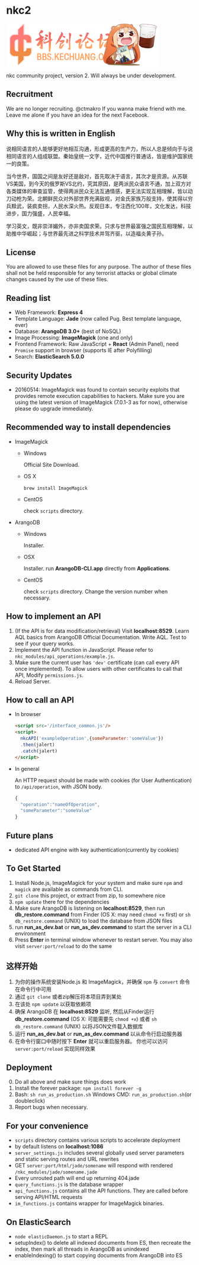 # nkc2

![bannerlogo](/resources/site_specific/kclogo_umaru1_nc.png)

nkc community project, version 2.
Will always be under development.

## Recruitment

We are no longer recruiting. @ctmakro If you wanna make friend with me. Leave me alone if you have an idea for the next Facebook.

## Why this is written in English

说相同语言的人能够更好地相互沟通，形成更高的生产力，所以人总是倾向于与说相同语言的人组成联盟。秦始皇统一文字，近代中国推行普通话，皆是维护国家统一的良策。

当今世界，国国之间是友好还是敌对，首先取决于语言，其次才是资源。从苏联VS美国，到今天的俄罗斯VS北约，究其原因，是两派民众语言不通，加上双方对各类媒体的审查监管，使得两派民众无法互通情感，更无法实现互相理解，皆以动刀动枪为荣。北朝鲜民众对外部世界充满敌视，对金氏家族万般支持，使其得以穷兵黩武，装疯卖拐，人民水深火热。反观日本，专注西化100年，文化发达，科技进步，国力强盛，人民幸福。

学习英文，既非崇洋媚外，亦非卖国求荣。只求与世界最富强之国民互相理解，以助推中华崛起；与世界最先进之科学技术并驾齐驱，以造福炎黄子孙。

## License

You are allowed to use these files for any purpose.
The author of these files shall not be held responsible for any terrorist attacks or global climate changes caused by the use of these files.

## Reading list
- Web Framework: **Express 4**
- Template Language: **Jade** (now called Pug. Best template language, ever)
- Database: **ArangoDB 3.0+** (best of NoSQL)
- Image Processing: **ImageMagick** (one and only)
- Frontend Framework: Raw JavaScript + **React** (Admin Panel), need `Promise` support in browser (supports IE after Polyfilling)
- Search: **ElasticSearch 5.0.0**

## Security Updates

- 20160514: ImageMagick was found to contain security exploits that provides
  remote execution capabilities to hackers.
  Make sure you are using the latest version of ImageMagick (7.0.1-3 as for now), otherwise please do upgrade immediately.

## Recommended way to install dependencies
- ImageMagick
  - Windows

    Official Site Download.
  - OS X

    `brew install ImageMagick`
  - CentOS

    check `scripts` directory.

- ArangoDB
  - Windows

    Installer.
  - OSX

    Installer. run **ArangoDB-CLI.app** directly from **Applications**.
  - CentOS

    check `scripts` directory. Change the version number when necessary.


## How to implement an API

1. (If the API is for data modification/retrieval) Visit __localhost:8529__. Learn AQL basics from ArangoDB Official Documentation. Write AQL. Test to see if your query works.
2. Implement the API function in JavaScript. Please refer to `nkc_modules/api_operations/example.js`.
3. Make sure the current user has `'dev'` certificate (can call every API once implemented). To allow users with other certificates to call that API, Modify `permissions.js`.
4. Reload Server.

## How to call an API
- In browser
  ````html
  <script src='/interface_common.js'/>
  <script>
    nkcAPI('exampleOperation',{someParameter:'someValue'})
    .then(jalert)
    .catch(jalert)
  </script>
  ````

- In general

  An HTTP request should be made with cookies (for User Authentication) to `/api/operation`, with JSON body.
  ````javascript
  {
    "operation":"nameOfOperation",
    "someParameter":"someValue"
  }
  ````

## Future plans
- dedicated API engine with key authentication(currently by cookies)

## To Get Started
1. Install Node.js, ImageMagick for your system and make sure `npm` and `magick` are available as commands from CLI.
2. `git clone` this project, or extract from zip, to somewhere nice
3. `npm update` there for the dependencies
4. Make sure ArangoDB is listening on __localhost:8529__, then run __db_restore.command__ from Finder (OS X: may need `chmod +x` first) or `sh db_restore.command` (UNIX) to load the database from JSON files
5. run __run_as_dev.bat__ or __run_as_dev.command__ to start the server in a CLI environment
6. Press **Enter** in terminal window whenever to restart server. You may also visit `server:port/reload` to do the same


## 这样开始
1. 为你的操作系统安装Node.js 和 ImageMagick，并确保 `npm` 与 `convert` 命令在命令行中可用
2. 通过 `git clone` 或者zip解压将本项目弄到某处
3. 在该处 `npm update` 以获取依赖项
4. 确保 ArangoDB 在 __localhost:8529__ 监听, 然后从Finder运行 __db_restore.command__ (OS X: 可能需要先 `chmod +x`) 或者 `sh db_restore.command` (UNIX) 以将JSON文件载入数据库
5. 运行 __run_as_dev.bat__ or __run_as_dev.command__ 以从命令行启动服务器
6. 在命令行窗口中随时按下 **Enter** 就可以重启服务器。 你也可以访问 `server:port/reload` 实现同样效果

## Deployment
0. Do all above and make sure things does work
1. Install the forever package: `npm install forever -g`
2. Bash: `sh run_as_production.sh` Windows CMD: `run_as_production.sh`(or doubleclick)
3. Report bugs when necessary.

## For your convenience
- `scripts` directory contains various scripts to accelerate deployment
- by default listens on __localhost:1086__
- `server_settings.js` includes several globally used server parameters and static serving routes and URL rewrites
- GET `server:port/html/jade/somename` will respond with rendered `/nkc_modules/jade/somename.jade`
- Every unrouted path will end up returning 404.jade
- `query_functions.js` is the database wrapper
- `api_functions.js` contains all the API functions. They are called before serving API/HTML requests
- `im_functions.js` contains wrapper for ImageMagick binaries.

## On ElasticSearch
- `node elasticDaemon.js` to start a REPL
- setupIndex() to delete all indexed documents from ES, then recreate the index, then mark all threads in ArangoDB as unindexed
- enableIndexing() to start copying documents from ArangoDB into ES
